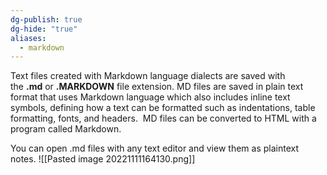 ```yaml
---
dg-publish: true
dg-hide: "true"
aliases:
  - markdown
---
```

Text files created with Markdown language dialects are saved with  the **.md** or **.MARKDOWN** file extension. MD files are saved in plain text format that uses Markdown language which also includes inline text symbols, defining how a text can be formatted such as indentations, table formatting, fonts, and headers.  MD files can be converted to HTML with a program called Markdown.

You can open .md files with any text editor and view them as plaintext notes. 
![[Pasted image 20221111164130.png]]